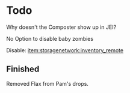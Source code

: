 # Todo

Why doesn't the Composter show up in JEI?

No Option to disable baby zombies

Disable: <item:storagenetwork:inventory_remote>

## Finished

Removed Flax from Pam's drops.
